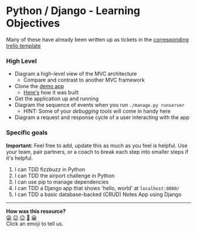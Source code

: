 # Python / Django - Learning Objectives

Many of these have already been written up as tickets in the [corresponding trello template](https://trello.com/b/5sA44Of3/acebook-python-template)

### High Level
* Diagram a high-level view of the MVC architecture
  * Compare and contrast to another MVC framework
* Clone the [demo app](https://github.com/rayed/django_crud)
  * [Here's](https://rayed.com/posts/2018/05/django-crud-create-retrieve-update-delete/) how it was built
* Get the application up and running
* Diagram the sequence of events when you run `./manage.py runserver`
  * HINT: Some of your _debugging tools_ will come in handy here
* Diagram a request and response cycle of a user interacting with the app

### Specific goals

**Important:** Feel free to add, update this as much as you feel is helpful. Use your team, pair partners, or a coach to break each step into smaller steps if it's helpful.

1. I can TDD fizzbuzz in Python
2. I can TDD the airport challenge in Python
3. I can use pip to manage dependencies
4. I can TDD a Django app that shows 'hello, world' at `localhost:8080/`
5. I can TDD a basic database-backed (CRUD) Notes App using Django

<!-- BEGIN GENERATED SECTION DO NOT EDIT -->

---

**How was this resource?**  
[😫](https://airtable.com/shrUJ3t7KLMqVRFKR?prefill_Repository=course&prefill_File=engineering_projects/python/learning_objectives.md&prefill_Sentiment=😫) [😕](https://airtable.com/shrUJ3t7KLMqVRFKR?prefill_Repository=course&prefill_File=engineering_projects/python/learning_objectives.md&prefill_Sentiment=😕) [😐](https://airtable.com/shrUJ3t7KLMqVRFKR?prefill_Repository=course&prefill_File=engineering_projects/python/learning_objectives.md&prefill_Sentiment=😐) [🙂](https://airtable.com/shrUJ3t7KLMqVRFKR?prefill_Repository=course&prefill_File=engineering_projects/python/learning_objectives.md&prefill_Sentiment=🙂) [😀](https://airtable.com/shrUJ3t7KLMqVRFKR?prefill_Repository=course&prefill_File=engineering_projects/python/learning_objectives.md&prefill_Sentiment=😀)  
Click an emoji to tell us.

<!-- END GENERATED SECTION DO NOT EDIT -->
